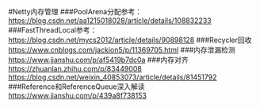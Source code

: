 #Netty内存管理 
###PoolArena分配参考： 
https://blog.csdn.net/aa1215018028/article/details/108832233
###FastThreadLocal参考：
https://blog.csdn.net/mycs2012/article/details/90898128
###Recycler回收
https://www.cnblogs.com/jackion5/p/11369705.html
###内存泄漏检测
https://www.jianshu.com/p/af5419b7dc0a
###内存对齐
https://zhuanlan.zhihu.com/p/83449008
https://blog.csdn.net/weixin_40853073/article/details/81451792
###Reference和ReferenceQueue深入解读
https://www.jianshu.com/p/439a8f738153
